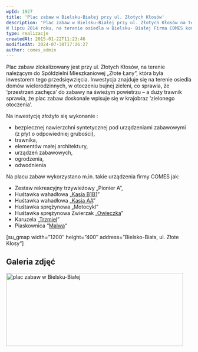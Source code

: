 ```yaml
---
wpId: 1927
title: 'Plac zabaw w Bielsku-Białej przy ul. Złotych Kłosów'
description: 'Plac zabaw w Bielsku-Białej przy ul. Złotych Kłosów na terenie Spółdzielni Mieszkaniowej Złote Łany<br />
W lipcu 2014 roku, na terenie osiedla w Bielsku- Białej Firma COMES kompleksowo zrealizowała projekt placu zabaw.'
type: realizacje
createdAt: 2015-01-22T11:23:46
modifiedAt: 2024-07-30T17:26:27
author: comes_admin
---
```



Plac zabaw zlokalizowany jest przy ul. Złotych Kłosów, na terenie należącym do Spółdzielni Mieszkaniowej „Złote Łany”, która była inwestorem tego przedsięwzięcia. Inwestycja znajduje się na terenie osiedla domów wielorodzinnych, w otoczeniu bujnej zieleni, co sprawia, że ‘przestrzeń zachęca’ do zabawy na świeżym powietrzu – a duży trawnik sprawia, że plac zabaw doskonale wpisuje się w krajobraz ‘zielonego otoczenia’.

Na inwestycję złożyło się wykonanie :

*   bezpiecznej nawierzchni syntetycznej pod urządzeniami zabawowymi (z płyt o odpowiedniej grubości),
*   trawnika,
*   elementów małej architektury,
*   urządzeń zabawowych,
*   ogrodzenia,
*   odwodnienia

Na placu zabaw wykorzystano m.in. takie urządzenia firmy COMES jak:

*   Zestaw rekreacyjny trzywieżowy „Pionier A”,
*   Huśtawka wahadłowa „[Kasia B1B1](https://comes.pl/p/hustawka-kasia-2-ab1/)”
*   Huśtawka wahadłowa „[Kasia AA](https://comes.pl/p/hustawka-gieta-kasia-2/)”
*   Huśtawka sprężynowa „Motocykl”
*   Huśtawka sprężynowa Zwierzak „[Owieczka](https://comes.pl/p/hustawka-sprezynowa-owieczka/)”
*   Karuzela „[Trzmiel](https://comes.pl/p/karuzela-trzmiel/)”
*   Piaskownica “[Malwa](https://comes.pl/p/piaskownica-malwa-2-x-3-m/)“

\[su\_gmap width=”1200″ height=”400″ address=”Bielsko-Biała, ul. Złote Kłosy”\]

## Galeria zdjęć

[<img loading="lazy" decoding="async" width="480" height="198" src="/images/realizacje/plac-zabaw-w-bielsku-bialej-przy-ul-zlotych-klosow/plac-zabaw-w-bielsku-bialej-na-ulicy-zlote-klosy-480x198.jpg" alt="plac zabaw w Bielsku-Białej" srcset="/images/realizacje/plac-zabaw-w-bielsku-bialej-przy-ul-zlotych-klosow/plac-zabaw-w-bielsku-bialej-na-ulicy-zlote-klosy-480x198.jpg 480w, /images/realizacje/plac-zabaw-w-bielsku-bialej-przy-ul-zlotych-klosow/plac-zabaw-w-bielsku-bialej-na-ulicy-zlote-klosy-220x91.jpg 220w, /images/realizacje/plac-zabaw-w-bielsku-bialej-przy-ul-zlotych-klosow/plac-zabaw-w-bielsku-bialej-na-ulicy-zlote-klosy-650x268.jpg 650w, /images/realizacje/plac-zabaw-w-bielsku-bialej-przy-ul-zlotych-klosow/plac-zabaw-w-bielsku-bialej-na-ulicy-zlote-klosy-1080x445.jpg 1080w, /images/realizacje/plac-zabaw-w-bielsku-bialej-przy-ul-zlotych-klosow/plac-zabaw-w-bielsku-bialej-na-ulicy-zlote-klosy-768x316.jpg 768w, /images/realizacje/plac-zabaw-w-bielsku-bialej-przy-ul-zlotych-klosow/plac-zabaw-w-bielsku-bialej-na-ulicy-zlote-klosy-230x95.jpg 230w, /images/realizacje/plac-zabaw-w-bielsku-bialej-przy-ul-zlotych-klosow/plac-zabaw-w-bielsku-bialej-na-ulicy-zlote-klosy-240x99.jpg 240w, /images/realizacje/plac-zabaw-w-bielsku-bialej-przy-ul-zlotych-klosow/plac-zabaw-w-bielsku-bialej-na-ulicy-zlote-klosy.jpg 1200w" sizes="(max-width: 480px) 100vw, 480px" />](https://comes.pl/realizacje/plac-zabaw-w-bielsku-bialej-przy-ul-zlotych-klosow/plac-zabaw-w-bielsku-bialej-na-ulicy-zlote-klosy/)